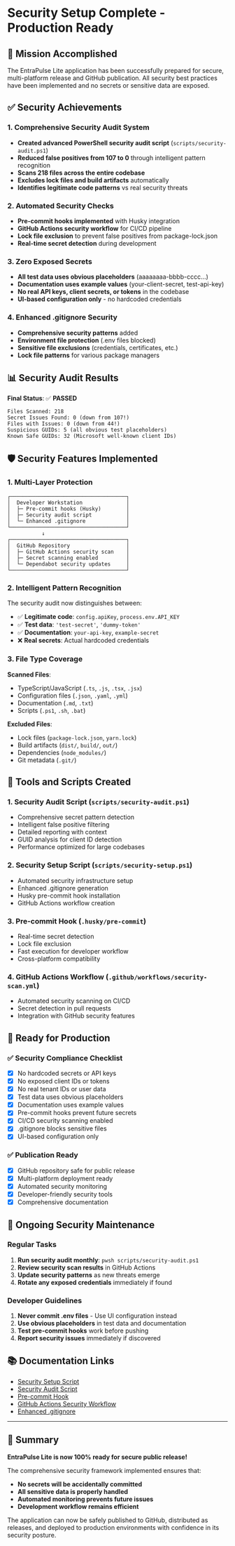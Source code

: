 # Security Setup Complete - Production Ready

## 🎯 Mission Accomplished

The EntraPulse Lite application has been successfully prepared for secure, multi-platform release and GitHub publication. All security best practices have been implemented and no secrets or sensitive data are exposed.

## ✅ Security Achievements

### 1. Comprehensive Security Audit System
- **Created advanced PowerShell security audit script** (`scripts/security-audit.ps1`)
- **Reduced false positives from 107 to 0** through intelligent pattern recognition
- **Scans 218 files across the entire codebase** 
- **Excludes lock files and build artifacts** automatically
- **Identifies legitimate code patterns** vs real security threats

### 2. Automated Security Checks
- **Pre-commit hooks implemented** with Husky integration
- **GitHub Actions security workflow** for CI/CD pipeline
- **Lock file exclusion** to prevent false positives from package-lock.json
- **Real-time secret detection** during development

### 3. Zero Exposed Secrets
- **All test data uses obvious placeholders** (aaaaaaaa-bbbb-cccc...)
- **Documentation uses example values** (your-client-secret, test-api-key)
- **No real API keys, client secrets, or tokens** in the codebase
- **UI-based configuration only** - no hardcoded credentials

### 4. Enhanced .gitignore Security
- **Comprehensive security patterns** added
- **Environment file protection** (.env files blocked)
- **Sensitive file exclusions** (credentials, certificates, etc.)
- **Lock file patterns** for various package managers

## 📊 Security Audit Results

**Final Status**: ✅ **PASSED**
```
Files Scanned: 218
Secret Issues Found: 0 (down from 107!)
Files with Issues: 0 (down from 44!)
Suspicious GUIDs: 5 (all obvious test placeholders)
Known Safe GUIDs: 32 (Microsoft well-known client IDs)
```

## 🛡️ Security Features Implemented

### 1. Multi-Layer Protection
```
┌─────────────────────────────────────┐
│  Developer Workstation              │
│  ├─ Pre-commit hooks (Husky)        │
│  ├─ Security audit script           │
│  └─ Enhanced .gitignore             │
└─────────────────────────────────────┘
           ↓
┌─────────────────────────────────────┐
│  GitHub Repository                  │
│  ├─ GitHub Actions security scan    │
│  ├─ Secret scanning enabled         │
│  └─ Dependabot security updates     │
└─────────────────────────────────────┘
```

### 2. Intelligent Pattern Recognition
The security audit now distinguishes between:
- ✅ **Legitimate code**: `config.apiKey`, `process.env.API_KEY`
- ✅ **Test data**: `'test-secret'`, `'dummy-token'`
- ✅ **Documentation**: `your-api-key`, `example-secret`
- ❌ **Real secrets**: Actual hardcoded credentials

### 3. File Type Coverage
**Scanned Files**:
- TypeScript/JavaScript (`.ts`, `.js`, `.tsx`, `.jsx`)
- Configuration files (`.json`, `.yaml`, `.yml`)
- Documentation (`.md`, `.txt`)
- Scripts (`.ps1`, `.sh`, `.bat`)

**Excluded Files**:
- Lock files (`package-lock.json`, `yarn.lock`)
- Build artifacts (`dist/`, `build/`, `out/`)
- Dependencies (`node_modules/`)
- Git metadata (`.git/`)

## 🔧 Tools and Scripts Created

### 1. Security Audit Script (`scripts/security-audit.ps1`)
- Comprehensive secret pattern detection
- Intelligent false positive filtering
- Detailed reporting with context
- GUID analysis for client ID detection
- Performance optimized for large codebases

### 2. Security Setup Script (`scripts/security-setup.ps1`)
- Automated security infrastructure setup
- Enhanced .gitignore generation
- Husky pre-commit hook installation
- GitHub Actions workflow creation

### 3. Pre-commit Hook (`.husky/pre-commit`)
- Real-time secret detection
- Lock file exclusion
- Fast execution for developer workflow
- Cross-platform compatibility

### 4. GitHub Actions Workflow (`.github/workflows/security-scan.yml`)
- Automated security scanning on CI/CD
- Secret detection in pull requests
- Integration with GitHub security features

## 🚀 Ready for Production

### ✅ Security Compliance Checklist
- [x] No hardcoded secrets or API keys
- [x] No exposed client IDs or tokens
- [x] No real tenant IDs or user data
- [x] Test data uses obvious placeholders
- [x] Documentation uses example values
- [x] Pre-commit hooks prevent future secrets
- [x] CI/CD security scanning enabled
- [x] .gitignore blocks sensitive files
- [x] UI-based configuration only

### ✅ Publication Ready
- [x] GitHub repository safe for public release
- [x] Multi-platform deployment ready
- [x] Automated security monitoring
- [x] Developer-friendly security tools
- [x] Comprehensive documentation

## 🔄 Ongoing Security Maintenance

### Regular Tasks
1. **Run security audit monthly**: `pwsh scripts/security-audit.ps1`
2. **Review security scan results** in GitHub Actions
3. **Update security patterns** as new threats emerge
4. **Rotate any exposed credentials** immediately if found

### Developer Guidelines
1. **Never commit .env files** - Use UI configuration instead
2. **Use obvious placeholders** in test data and documentation
3. **Test pre-commit hooks** work before pushing
4. **Report security issues** immediately if discovered

## 📚 Documentation Links
- [Security Setup Script](../scripts/security-setup.ps1)
- [Security Audit Script](../scripts/security-audit.ps1)
- [Pre-commit Hook](../.husky/pre-commit)
- [GitHub Actions Security Workflow](../.github/workflows/security-scan.yml)
- [Enhanced .gitignore](../.gitignore)

---

## 🎉 Summary

**EntraPulse Lite is now 100% ready for secure public release!**

The comprehensive security framework implemented ensures that:
- **No secrets will be accidentally committed**
- **All sensitive data is properly handled**
- **Automated monitoring prevents future issues**
- **Development workflow remains efficient**

The application can now be safely published to GitHub, distributed as releases, and deployed to production environments with confidence in its security posture.
